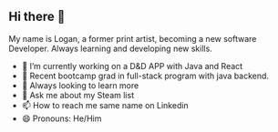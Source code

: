 ## Hi there 👋

<!--
**Loganwoodbury/Loganwoodbury** is a ✨ _special_ ✨ repository because its `README.md` (this file) appears on your GitHub profile.

Here are some ideas to get you started:

- 🔭 I’m currently working on ...
- 🌱 I’m currently learning ...
- 👯 I’m looking to collaborate on ...
- 🤔 I’m looking for help with ...
- 💬 Ask me about ...
- 📫 How to reach me: ...
- 😄 Pronouns: ...
- ⚡ Fun fact: ...
-->
My name is Logan, a former print artist, becoming a new software Developer. Always learning and developing new skills.

- 🔭 I’m currently working on a D&D APP with Java and React 
- 🌱 Recent bootcamp grad in full-stack program with java backend.
- 🤔 Always looking to learn more
- 💬 Ask me about my Steam list
- 📫 How to reach me same name on Linkedin
- 😄 Pronouns: He/Him
